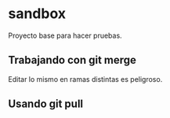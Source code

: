 # sandbox

Proyecto base para hacer pruebas.

## Trabajando con git merge

Editar lo mismo en ramas distintas es peligroso.

## Usando git pull
